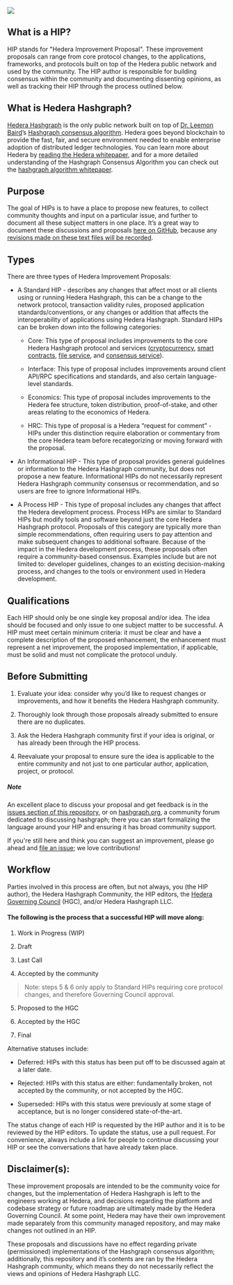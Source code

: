 ![](https://www.hedera.com/logo-capital-hbar-wordmark.jpg)

## What is a HIP? 

HIP stands for "Hedera Improvement Proposal". These improvement proposals can range from core protocol changes, to the applications, frameworks, and protocols built on top of the Hedera public network and used by the community. The HIP author is responsible for building consensus within the community and documenting dissenting opinions, as well as tracking their HIP through the process outlined below. 

## What is Hedera Hashgraph? 

[Hedera Hashgraph](https://hedera.com) is the only public network built on top of [Dr. Leemon Baird](http://www.leemon.com/)’s [Hashgraph consensus algorithm](http://www.leemon.com/papers/2016b.pdf). Hedera goes beyond blockchain to provide the fast, fair, and secure environment needed to enable enterprise adoption of distributed ledger technologies. You can learn more about Hedera by [reading the Hedera whitepaper](https://hedera.com/whitepaper), and for a more detailed understanding of the Hashgraph Consensus Algorithm you can check out the [hashgraph algorithm whitepaper](http://www.leemon.com/papers/2016b.pdf). 

## Purpose

The goal of HIPs is to have a place to propose new features, to collect community thoughts and input on a particular issue, and further to document all these subject matters in one place. It’s a great way to document these discussions and proposals [here on GitHub](https://github.com/hashgraph/hip), because any [revisions made on these text files will be recorded](https://github.com/hashgraph/hip/commits/master). 

## Types

There are three types of Hedera Improvement Proposals: 

- A Standard HIP - describes any changes that affect most or all clients using or running Hedera Hashgraph, this can be a change to the network protocol, transaction validity rules, proposed application standards/conventions, or any changes or addition that affects the interoperability of applications using Hedera Hashgraph. Standard HIPs can be broken down into the following categories: 

   - Core: This type of proposal includes improvements to the core Hedera Hashgraph protocol and services ([cryptocurrency](https://hedera.com/cryptocurrency), [smart contracts](https://hedera.com/smart-contracts), [file service](https://hedera.com/file-service), and [consensus service](https://hedera.com/consensus-service)). 

   - Interface: This type of proposal includes improvements around client API/RPC specifications and standards, and also certain language-level standards. 

   - Economics: This type of proposal includes improvements to the Hedera fee structure, token distribution, proof-of-stake, and other areas relating to the economics of Hedera. 

   - HRC: This type of proposal is a Hedera “request for comment” - HIPs under this distinction require elaboration or commentary from the core Hedera team before recategorizing or moving forward with the proposal.

- An Informational HIP - This type of proposal provides general guidelines or information to the Hedera Hashgraph community, but does not propose a new feature. Informational HIPs do not necessarily represent Hedera Hashgraph community consensus or recommendation, and so users are free to ignore Informational HIPs.

- A Process HIP - This type of proposal includes any changes that affect the Hedera development process. Process HIPs are similar to Standard HIPs but modify tools and software beyond just the core Hedera Hashgraph protocol. Proposals of this category are typically more than simple recommendations, often requiring users to pay attention and make subsequent changes to additional software. Because of the impact in the Hedera development process, these proposals often require a community-based consensus. Examples include but are not limited to: developer guidelines, changes to an existing decision-making process, and changes to the tools or environment used in Hedera development.

## Qualifications

Each HIP should only be one single key proposal and/or idea. The idea should be focused and only issue to one subject matter to be successful. A HIP must meet certain minimum criteria: it must be clear and have a complete description of the proposed enhancement, the enhancement must represent a net improvement, the proposed implementation, if applicable, must be solid and must not complicate the protocol unduly.

## Before Submitting

1. Evaluate your idea: consider why you’d like to request changes or improvements, and how it benefits the Hedera Hashgraph community.  

2. Thoroughly look through those proposals already submitted to ensure there are no duplicates. 

3. Ask the Hedera Hashgraph community first if your idea is original, or has already been through the HIP process. 
 
4. Reevaluate your proposal to ensure sure the idea is applicable to the entire community and not just to one particular author, application, project, or protocol. 

##### Note 
An excellent place to discuss your proposal and get feedback is in the [issues section of this repository](https://github.com/hashgraph/hip/issues), or on [hashgraph.org](https://hashgraph.org), a community forum dedicated to discussing hashgraph; there you can start formalizing the language around your HIP and ensuring it has broad community support. 

If you're still here and think you can suggest an improvement, please go ahead and [file an issue](https://github.com/hashgraph/hip/issues); we love contributions!

## Workflow

Parties involved in this process are often, but not always, you (the HIP author), the Hedera Hashgraph Community, the HIP editors, the [Hedera Governing Council](https://hedera.com/council) (HGC), and/or Hedera Hashgraph LLC.

#### The following is the process that a successful HIP will move along: 

   1. Work in Progress (WIP) 

   2. Draft 

   3. Last Call 

   4. Accepted by the community 

   > Note: steps 5 & 6 only apply to Standard HIPs requiring core protocol changes, and therefore Governing Council approval.

   5. Proposed to the HGC

   6. Accepted by the HGC

   7. Final 

Alternative statuses include: 

   - Deferred: HIPs with this status has been put off to be discussed again at a later date. 

   - Rejected: HIPs with this status are either: fundamentally broken, not accepted by the community, or not accepted by the HGC. 

   - Superseded: HIPs with this status were previously at some stage of acceptance, but is no longer considered state-of-the-art. 

The status change of each HIP is requested by the HIP author and it is to be reviewed by the HIP editors. To update the status, use a pull request. For convenience, always include a link for people to continue discussing your HIP or see the conversations that have already taken place. 

## Disclaimer(s): 

These improvement proposals are intended to be the community voice for changes, but the implementation of Hedera Hashgraph is left to the engineers working at Hedera, and decisions regarding the platform and codebase strategy or future roadmap are ultimately made by the Hedera Governing Council. At some point, Hedera may have their own improvement made separately from this community managed repository, and may make changes not outlined in an HIP. 

These proposals and discussions have no effect regarding private (permissioned) implementations of the Hashgraph consensus algorithm; additionally, this repository and it’s contents are ran by the Hedera Hashgraph community, which means they do not necessarily reflect the views and opinions of Hedera Hashgraph LLC. 
